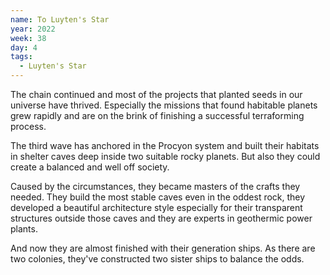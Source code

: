```yaml
---
name: To Luyten's Star
year: 2022
week: 38
day: 4
tags:
  - Luyten's Star
---
```


The chain continued and most of the projects that planted seeds in our universe
have thrived. Especially the missions that found habitable planets grew rapidly
and are on the brink of finishing a successful terraforming process.

The third wave has anchored in the Procyon system and built their habitats in
shelter caves deep inside two suitable rocky planets. But also they could create
a balanced and well off society.

Caused by the circumstances, they became masters of the crafts they needed. They
build the most stable caves even in the oddest rock, they developed a beautiful
architecture style especially for their transparent structures outside those
caves and they are experts in geothermic power plants.

And now they are almost finished with their generation ships. As there are two
colonies, they've constructed two sister ships to balance the odds.
